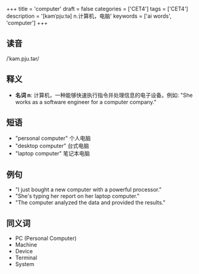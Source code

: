 +++
title = 'computer'
draft = false
categories = ['CET4']
tags = ['CET4']
description = '[kəmˈpjuːtə] n.计算机，电脑'
keywords = ['ai words', 'computer']
+++

## 读音
/ˈkəm.pju.tər/

## 释义
- **名词 n**:
    计算机，一种能够快速执行指令并处理信息的电子设备。例如: "She works as a software engineer for a computer company."
    
## 短语
- "personal computer" 个人电脑
- "desktop computer" 台式电脑
- "laptop computer" 笔记本电脑

## 例句
- "I just bought a new computer with a powerful processor."
- "She's typing her report on her laptop computer."
- "The computer analyzed the data and provided the results."

## 同义词
- PC (Personal Computer)
- Machine
- Device
- Terminal
- System
